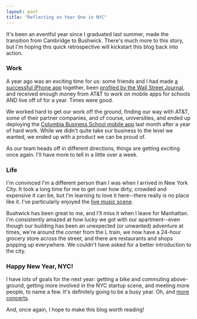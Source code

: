 ```yaml
---
layout: post
title: "Reflecting on Year One in NYC"
---
```


It's been an eventful year since I graduated last summer, made the transition from Cambridge to Bushwick. There's much more to this story, but I'm hoping this quick retrospective will kickstart this blog back into action.

### Work

A year ago was an exciting time for us: some friends and I had made [a successful iPhone app](http://itunes.apple.com/us/app/rover-unofficial-guide-to/id312281600?mt=8) together, been [profiled by the Wall Street Journal](http://online.wsj.com/article/SB10001424052748704188104575083293556739002.html), and received enough money from AT&T to work on mobile apps for schools AND live off of for a year. Times were good.

We worked hard to get our work off the ground, finding our way with AT&T, some of their partner companies, and of course, universities, and ended up deploying the [Columbia Business School mobile app](http://itunes.apple.com/app/id441605750?mt=8) last month after a year of hard work. While we didn't quite take our business to the level we wanted, we ended up with a product we can be proud of.

As our team heads off in different directions, things are getting exciting once again. I'll have more to tell in a little over a week.

### Life

I'm convinced I'm a different person than I was when I arrived in New York City. It took a long time for me to get over how dirty, crowded and expensive it can be, but I'm learning to love it here--there really is no place like it. I've particularly enjoyed the [live music scene](/2011/02/04/music-is-life-is-music/).

Bushwick has been great to me, and I'll miss it when I leave for Manhattan. I'm consistently amazed at how lucky we got with our apartment--even though our building has been an unexpected (or unwanted) adventure at times, we're around the corner from the L train, we now have a 24-hour grocery store across the street, and there are restaurants and shops popping up everywhere. We couldn't have asked for a better introduction to the city.

### Happy New Year, NYC!

I have lots of goals for the next year: getting a bike and commuting above-ground, getting more involved in the NYC startup scene, and meeting more people, to name a few. It's definitely going to be a busy year. Oh, and [more concerts](/2011/02/04/music-is-life-is-music/).

And, once again, I hope to make this blog worth reading!
